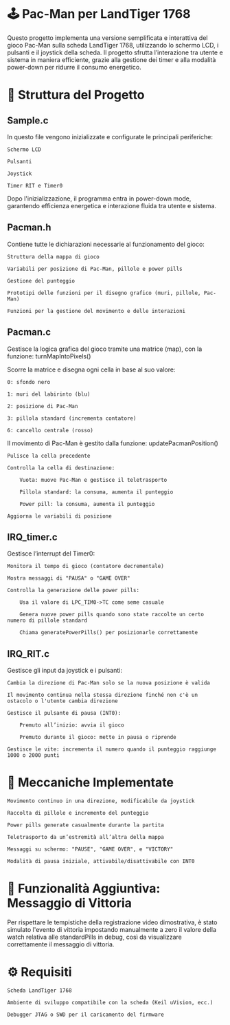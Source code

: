 # 🕹️ Pac-Man per LandTiger 1768

Questo progetto implementa una versione semplificata e interattiva del gioco Pac-Man sulla scheda LandTiger 1768, utilizzando lo schermo LCD, i pulsanti e il joystick della scheda. Il progetto sfrutta l’interazione tra utente e sistema in maniera efficiente, grazie alla gestione dei timer e alla modalità power-down per ridurre il consumo energetico.
# 📁 Struttura del Progetto
## Sample.c

In questo file vengono inizializzate e configurate le principali periferiche:

    Schermo LCD

    Pulsanti

    Joystick

    Timer RIT e Timer0

Dopo l'inizializzazione, il programma entra in power-down mode, garantendo efficienza energetica e interazione fluida tra utente e sistema.
## Pacman.h

Contiene tutte le dichiarazioni necessarie al funzionamento del gioco:

    Struttura della mappa di gioco

    Variabili per posizione di Pac-Man, pillole e power pills

    Gestione del punteggio

    Prototipi delle funzioni per il disegno grafico (muri, pillole, Pac-Man)

    Funzioni per la gestione del movimento e delle interazioni

## Pacman.c

Gestisce la logica grafica del gioco tramite una matrice (map), con la funzione:
turnMapIntoPixels()

Scorre la matrice e disegna ogni cella in base al suo valore:

    0: sfondo nero

    1: muri del labirinto (blu)

    2: posizione di Pac-Man

    3: pillola standard (incrementa contatore)

    6: cancello centrale (rosso)

Il movimento di Pac-Man è gestito dalla funzione:
updatePacmanPosition()

    Pulisce la cella precedente

    Controlla la cella di destinazione:

        Vuota: muove Pac-Man e gestisce il teletrasporto

        Pillola standard: la consuma, aumenta il punteggio

        Power pill: la consuma, aumenta il punteggio

    Aggiorna le variabili di posizione

## IRQ_timer.c

Gestisce l’interrupt del Timer0:

    Monitora il tempo di gioco (contatore decrementale)

    Mostra messaggi di "PAUSA" o "GAME OVER"

    Controlla la generazione delle power pills:

        Usa il valore di LPC_TIM0->TC come seme casuale

        Genera nuove power pills quando sono state raccolte un certo numero di pillole standard

        Chiama generatePowerPills() per posizionarle correttamente

## IRQ_RIT.c

Gestisce gli input da joystick e i pulsanti:

    Cambia la direzione di Pac-Man solo se la nuova posizione è valida

    Il movimento continua nella stessa direzione finché non c'è un ostacolo o l'utente cambia direzione

    Gestisce il pulsante di pausa (INT0):

        Premuto all’inizio: avvia il gioco

        Premuto durante il gioco: mette in pausa o riprende

    Gestisce le vite: incrementa il numero quando il punteggio raggiunge 1000 o 2000 punti

# 🧠 Meccaniche Implementate

    Movimento continuo in una direzione, modificabile da joystick

    Raccolta di pillole e incremento del punteggio

    Power pills generate casualmente durante la partita

    Teletrasporto da un’estremità all’altra della mappa

    Messaggi su schermo: "PAUSE", "GAME OVER", e "VICTORY"

    Modalità di pausa iniziale, attivabile/disattivabile con INT0

# 🎉 Funzionalità Aggiuntiva: Messaggio di Vittoria

Per rispettare le tempistiche della registrazione video dimostrativa, è stato simulato l'evento di vittoria impostando manualmente a zero il valore della watch relativa alle standardPills in debug, così da visualizzare correttamente il messaggio di vittoria.
# ⚙️ Requisiti

    Scheda LandTiger 1768

    Ambiente di sviluppo compatibile con la scheda (Keil uVision, ecc.)

    Debugger JTAG o SWD per il caricamento del firmware
